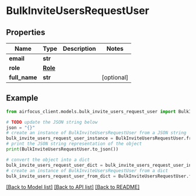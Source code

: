 # BulkInviteUsersRequestUser


## Properties

Name | Type | Description | Notes
------------ | ------------- | ------------- | -------------
**email** | **str** |  | 
**role** | [**Role**](Role.md) |  | 
**full_name** | **str** |  | [optional] 

## Example

```python
from airfocus_client.models.bulk_invite_users_request_user import BulkInviteUsersRequestUser

# TODO update the JSON string below
json = "{}"
# create an instance of BulkInviteUsersRequestUser from a JSON string
bulk_invite_users_request_user_instance = BulkInviteUsersRequestUser.from_json(json)
# print the JSON string representation of the object
print(BulkInviteUsersRequestUser.to_json())

# convert the object into a dict
bulk_invite_users_request_user_dict = bulk_invite_users_request_user_instance.to_dict()
# create an instance of BulkInviteUsersRequestUser from a dict
bulk_invite_users_request_user_from_dict = BulkInviteUsersRequestUser.from_dict(bulk_invite_users_request_user_dict)
```
[[Back to Model list]](../README.md#documentation-for-models) [[Back to API list]](../README.md#documentation-for-api-endpoints) [[Back to README]](../README.md)


